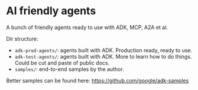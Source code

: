 # AI friendly agents

A bunch of friendly agents ready to use with ADK, MCP, A2A et al.

Dir structure:

* `adk-prod-agents/`: agents built with ADK. Production ready, ready to use.
* `adk-test-agents/`: agents built with ADK. More to learn how to do things. Could be cut and paste of public docs.
* `samples/`: end-to-end samples by the author.

Better samples can be found here: https://github.com/google/adk-samples
